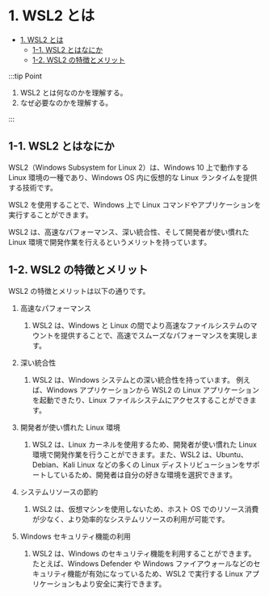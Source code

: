 # 1. WSL2 とは

- [1. WSL2 とは](#1-wsl2-とは)
  - [1-1. WSL2 とはなにか](#1-1-wsl2-とはなにか)
  - [1-2. WSL2 の特徴とメリット](#1-2-wsl2-の特徴とメリット)

:::tip Point

1. WSL2 とは何なのかを理解する。
2. なぜ必要なのかを理解する。

:::

## 1-1. WSL2 とはなにか

WSL2（Windows Subsystem for Linux 2）は、Windows 10 上で動作する Linux 環境の一種であり、Windows OS 内に仮想的な Linux ランタイムを提供する技術です。

WSL2 を使用することで、Windows 上で Linux コマンドやアプリケーションを実行することができます。

WSL2 は、高速なパフォーマンス、深い統合性、そして開発者が使い慣れた Linux 環境で開発作業を行えるというメリットを持っています。

## 1-2. WSL2 の特徴とメリット

WSL2 の特徴とメリットは以下の通りです。

1. 高速なパフォーマンス
   1. WSL2 は、Windows と Linux の間でより高速なファイルシステムのマウントを提供することで、高速でスムーズなパフォーマンスを実現します。
2. 深い統合性

   1. WSL2 は、Windows システムとの深い統合性を持っています。
      例えば、Windows アプリケーションから WSL2 の Linux アプリケーションを起動できたり、Linux ファイルシステムにアクセスすることができます。

3. 開発者が使い慣れた Linux 環境
   1. WSL2 は、Linux カーネルを使用するため、開発者が使い慣れた Linux 環境で開発作業を行うことができます。また、WSL2 は、Ubuntu、Debian、Kali Linux などの多くの Linux ディストリビューションをサポートしているため、開発者は自分の好きな環境を選択できます。
4. システムリソースの節約
   1. WSL2 は、仮想マシンを使用しないため、ホスト OS でのリソース消費が少なく、より効率的なシステムリソースの利用が可能です。
5. Windows セキュリティ機能の利用
   1. WSL2 は、Windows のセキュリティ機能を利用することができます。
      たとえば、Windows Defender や Windows ファイアウォールなどのセキュリティ機能が有効になっているため、WSL2 で実行する Linux アプリケーションもより安全に実行できます。
